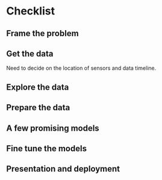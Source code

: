 # Checklist

## Frame the problem

## Get the data

Need to decide on the location of sensors and data timeline.

## Explore the data

## Prepare the data

## A few promising models

## Fine tune the models

## Presentation and deployment
